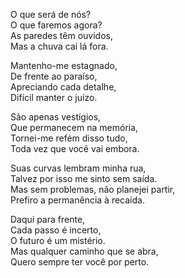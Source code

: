 O que será de nós?  
O que faremos agora?  
As paredes têm ouvidos,  
Mas a chuva cai lá fora.  

Mantenho-me estagnado,  
De frente ao paraíso,  
Apreciando cada detalhe,  
Difícil manter o juízo.  

São apenas vestígios,  
Que permanecem na memória,  
Tornei-me refém disso tudo,  
Toda vez que você vai embora.  

Suas curvas lembram minha rua,  
Talvez por isso me sinto sem saída.  
Mas sem problemas, não planejei partir,  
Prefiro a permanência à recaída.  

Daqui para frente,  
Cada passo é incerto,  
O futuro é um mistério.  
Mas qualquer caminho que se abra,  
Quero sempre ter você por perto.  

